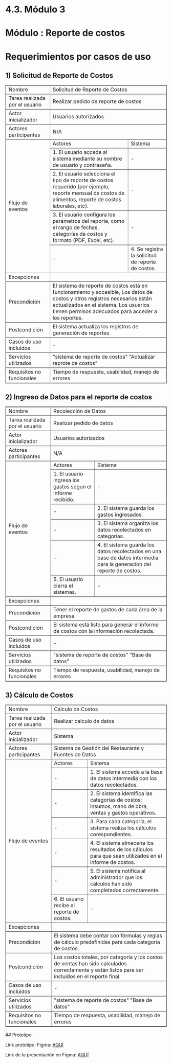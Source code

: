 # 4.3. Módulo 3
# Módulo : Reporte de costos 
# Requerimientos por casos de uso

## 1) Solicitud de Reporte de Costos

<table border="1">
	<tbody>
		<tr>
			<td>Nombre</td>
			<td colspan="2">Solicitud de Reporte de Costos</td>
		</tr>
		<tr>
			<td>Tarea realizada por el usuario</td>
			<td colspan="2">Realizar pedido de reporte de costos</td>
		</tr>
		<tr>
			<td>Actor inicializador</td>
			<td colspan="2">Usuarios autorizados</td>
		</tr>
		<tr>
			<td>Actores participantes</td>
			<td colspan="2">N/A</td>
		</tr>
		<tr>
			<td rowspan="5">Flujo de eventos</td>
			<td>Actores</td>
			<td>Sistema</td>
		</tr>
		<tr>
			<td>1. El usuario accede al sistema mediante su nombre de usuario y contraseña.</td>
			<td>-</td>
		</tr>
		<tr>
			<td>2. El usuario selecciona el tipo de reporte de costos requerido (por ejemplo, reporte mensual de costos de alimentos, reporte de costos laborales, etc).</td>
			<td>-</td>
		</tr>
		<tr>
			<td>3. El usuario configura los parámetros del reporte, como el rango de fechas, categorías de costos y formato (PDF, Excel, etc).</td>
			<td>-</td>
		</tr>
		<tr>
			<td>-</td>
			<td>4. Se registra la solicitud de reporte de costos.</td>
		</tr>
		<tr>
			<td>Excepciones</td>
			<td colspan="2"></td>
		</tr>
		<tr>
			<td>Precondición</td>
			<td colspan="2">El sistema de reporte de costos está en funcionamiento y accesible, Los datos de costos y otros registros necesarios están actualizados en el sistema. Los usuarios tienen permisos adecuados para acceder a los reportes.</td>
		</tr>
		<tr>
			<td>Postcondición</td>
			<td colspan="2">El sistema actualiza los registros de generación de reportes </td>
		</tr>
		<tr>
			<td>Casos de uso incluidos</td>
			<td colspan="2">-</td>
		</tr>
		<tr>
			<td>Servicios utilizados</td>
			<td colspan="2">"sistema de reporte de costos" "Actualizar reprote de costos"</td>
		</tr>
		<tr>
			<td>Requisitos no funcionales</td>
			<td colspan="2">Tiempo de respuesta, usabilidad, manejo de errores</td>
		</tr>
	</tbody>
</table>

## 2) Ingreso de Datos para el reporte de costos

<table border="1">
	<tbody>
		<tr>
			<td>Nombre</td>
			<td colspan="2">Recolección de Datos</td>
		</tr>
		<tr>
			<td>Tarea realizada por el usuario</td>
			<td colspan="2">Realizar pedido de datos</td>
		</tr>
		<tr>
			<td>Actor inicializador</td>
			<td colspan="2">Usuarios autorizados</td>
		</tr>
		<tr>
			<td>Actores participantes</td>
			<td colspan="2">N/A</td>
		</tr>
		<tr>
			<td rowspan="6">Flujo de eventos</td>
			<td>Actores</td>
			<td>Sistema</td>
		</tr>
		<tr>
			<td>1. El usuario ingresa los gastos segun el informe recibido.</td>
			<td>-</td>
		</tr>
		<tr>
			<td>-</td>
			<td>2. El sistema guarda los gastos ingresados.</td>
		</tr>
		<tr>
			<td>-</td>
			<td>3. El sistema organiza los datos recolectados en categorías.  </td>
		</tr
		<tr>
			<td>-</td>
			<td>4. El sistema guarda los datos recolectados en una base de datos intermedia para la generación del reporte de costos.</td>
		</tr>
		<tr>
			<td>5. El usuario cierra el sistemas.</td>
			<td>-</td>
		</tr>
		<tr>
			<td>Excepciones</td>
			<td colspan="2"></td>
		</tr>
		<tr>
			<td>Precondición</td>
			<td colspan="2">Tener el reporte de gastos de cada área de la empresa.</td>
		</tr>
		<tr>
			<td>Postcondición</td>
			<td colspan="2">El sistema está listo para generar el informe de costos con la información recolectada.</td>
		</tr>
		<tr>
			<td>Casos de uso incluidos</td>
			<td colspan="2">-</td>
		</tr>
		<tr>
			<td>Servicios utilizados</td>
			<td colspan="2">"sistema de reporte de costos" "Base de datos"</td>
		</tr>
		<tr>
			<td>Requisitos no funcionales</td>
			<td colspan="2">Tiempo de respuesta, usabilidad, manejo de errores</td>
		</tr>
	</tbody>
</table>

## 3) Cálculo de Costos

<table border="1">
	<tbody>
		<tr>
			<td>Nombre</td>
			<td colspan="2">Cálculo de Costos</td>
		</tr>
		<tr>
			<td>Tarea realizada por el usuario</td>
			<td colspan="2">Realizar calculo de datos</td>
		</tr>
		<tr>
			<td>Actor inicializador</td>
			<td colspan="2">Sistema</td>
		</tr>
		<tr>
			<td>Actores participantes</td>
			<td colspan="2">Sistema de Gestión del Restaurante y Fuentes de Datos</td>
		</tr>
		<tr>
			<td rowspan="7">Flujo de eventos</td>
			<td>Actores</td>
			<td>Sistema</td>
		</tr>
		<tr>
			<td>-</td>
			<td>1. El sistema accede a la base de datos intermedia con los datos recolectados.</td>
		</tr>
		<tr>
			<td>-</td>
			<td>2. El sistema identifica las categorías de costos: insumos, mano de obra, ventas y gastos operativos.</td>
		</tr>
		<tr>
			<td>-</td>
			<td>3. Para cada categoría, el sistema realiza los cálculos corespondientes.</td>
		</tr
		<tr>
			<td>-</td>
			<td>4. El sistema almacena los resultados de los cálculos para que sean utilizados en el informe de costos.</td>
		</tr>
		<tr>
			<td>-</td>
			<td>5. El sistema notifica al administrador que los cálculos han sido completados correctamente.</td>
		</tr>
		<tr>
			<td>6. El usuario recibe el reporte de costos.</td>
			<td>-</td>
		</tr>
		<tr>
			<td>Excepciones</td>
			<td colspan="2"></td>
		</tr>
		<tr>
			<td>Precondición</td>
			<td colspan="2">El sistema debe contar con fórmulas y reglas de cálculo predefinidas para cada categoría de costos.</td>
		</tr>
		<tr>
			<td>Postcondición</td>
			<td colspan="2">Los costos totales, por categoría y los costos de ventas han sido calculados correctamente y están listos para ser incluidos en el reporte final.</td>
		</tr>
		<tr>
			<td>Casos de uso incluidos</td>
			<td colspan="2">-</td>
		</tr>
		<tr>
			<td>Servicios utilizados</td>
			<td colspan="2">"sistema de reporte de costos" "Base de datos"</td>
		</tr>
		<tr>
			<td>Requisitos no funcionales</td>
			<td colspan="2">Tiempo de respuesta, usabilidad, manejo de errores</td>
		</tr>
	</tbody>
</table>
## Prototipo

Link  prototipo: Figma: [AQUÍ](https://www.figma.com/design/NyW9EF9sYn5vtXp4daR3ig/Untitled?node-id=0-1&node-type=canvas&t=HH1tA6WuFa1wpoCu-0)

Link de la presentación en Figma: [AQUÍ](https://www.figma.com/proto/NyW9EF9sYn5vtXp4daR3ig/Untitled?node-id=23-319&node-type=canvas&t=HH1tA6WuFa1wpoCu-0&scaling=min-zoom&content-scaling=fixed&page-id=0%3A1)
